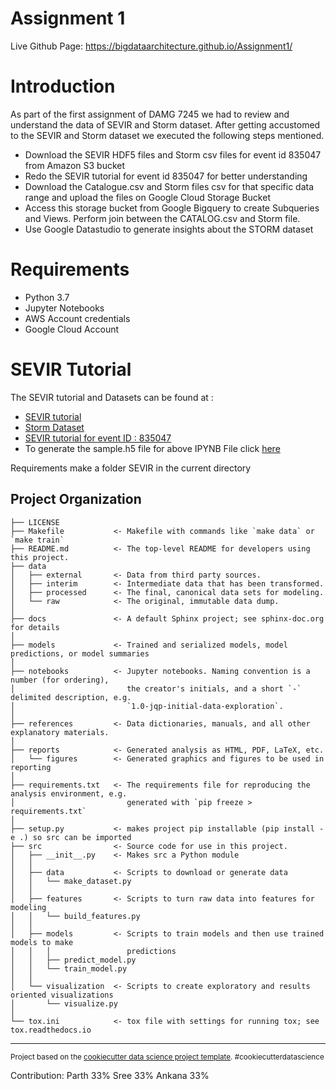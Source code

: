 Assignment 1
==============================

Live Github Page: https://bigdataarchitecture.github.io/Assignment1/

Introduction
==============================
As part of the first assignment of DAMG 7245 we had to review and understand the data of SEVIR and Storm dataset. After getting accustomed to the SEVIR and Storm dataset we executed the following steps mentioned.

* Download the SEVIR HDF5 files and Storm csv files for event id 835047 from Amazon S3 bucket
* Redo the SEVIR tutorial for event id 835047 for better understanding
* Download the Catalogue.csv and Storm files csv for that specific data range and upload the files on Google Cloud Storage Bucket
* Access this storage bucket from Google Bigquery to create Subqueries and Views. Perform join between the CATALOG.csv and Storm file.
* Use Google Datastudio to generate insights about the STORM dataset

Requirements
==============================
* Python 3.7
* Jupyter Notebooks
* AWS Account credentials
* Google Cloud Account

SEVIR Tutorial
==============================
The SEVIR tutorial and Datasets can be found at :
* [SEVIR tutorial](https://nbviewer.jupyter.org/github/MIT-AI-Accelerator/eie-sevir/blob/master/examples/SEVIR_Tutorial.ipynb)
* [Storm Dataset](https://www.ncdc.noaa.gov/stormevents/ftp.jsp)
* [SEVIR tutorial for event ID : 835047](https://github.com/BigDataArchitecture/Assignment1/blob/main/notebooks/eie-sevir/examples/SEVIR_Tutorial.ipynb)
* To generate the sample.h5 file for above IPYNB File click [here](https://github.com/BigDataArchitecture/Assignment1/blob/main/notebooks/SEVIR_Data.ipynb)




Requirements make a folder SEVIR in the current directory 


Project Organization
------------

    ├── LICENSE
    ├── Makefile           <- Makefile with commands like `make data` or `make train`
    ├── README.md          <- The top-level README for developers using this project.
    ├── data
    │   ├── external       <- Data from third party sources.
    │   ├── interim        <- Intermediate data that has been transformed.
    │   ├── processed      <- The final, canonical data sets for modeling.
    │   └── raw            <- The original, immutable data dump.
    │
    ├── docs               <- A default Sphinx project; see sphinx-doc.org for details
    │
    ├── models             <- Trained and serialized models, model predictions, or model summaries
    │
    ├── notebooks          <- Jupyter notebooks. Naming convention is a number (for ordering),
    │                         the creator's initials, and a short `-` delimited description, e.g.
    │                         `1.0-jqp-initial-data-exploration`.
    │
    ├── references         <- Data dictionaries, manuals, and all other explanatory materials.
    │
    ├── reports            <- Generated analysis as HTML, PDF, LaTeX, etc.
    │   └── figures        <- Generated graphics and figures to be used in reporting
    │
    ├── requirements.txt   <- The requirements file for reproducing the analysis environment, e.g.
    │                         generated with `pip freeze > requirements.txt`
    │
    ├── setup.py           <- makes project pip installable (pip install -e .) so src can be imported
    ├── src                <- Source code for use in this project.
    │   ├── __init__.py    <- Makes src a Python module
    │   │
    │   ├── data           <- Scripts to download or generate data
    │   │   └── make_dataset.py
    │   │
    │   ├── features       <- Scripts to turn raw data into features for modeling
    │   │   └── build_features.py
    │   │
    │   ├── models         <- Scripts to train models and then use trained models to make
    │   │   │                 predictions
    │   │   ├── predict_model.py
    │   │   └── train_model.py
    │   │
    │   └── visualization  <- Scripts to create exploratory and results oriented visualizations
    │       └── visualize.py
    │
    └── tox.ini            <- tox file with settings for running tox; see tox.readthedocs.io


--------

<p><small>Project based on the <a target="_blank" href="https://drivendata.github.io/cookiecutter-data-science/">cookiecutter data science project template</a>. #cookiecutterdatascience</small></p>

Contribution: Parth 33% Sree 33% Ankana 33%
